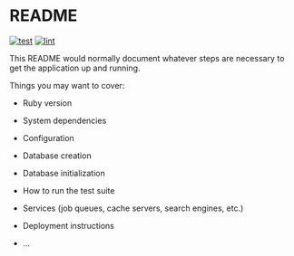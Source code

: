 # README

[![test](https://github.com/roaris/react_rails/actions/workflows/test.yml/badge.svg)](https://github.com/roaris/react_rails/actions/workflows/test.yml)
[![lint](https://github.com/roaris/react_rails/actions/workflows/lint.yml/badge.svg)](https://github.com/roaris/react_rails/actions/workflows/lint.yml)

This README would normally document whatever steps are necessary to get the
application up and running.

Things you may want to cover:

* Ruby version

* System dependencies

* Configuration

* Database creation

* Database initialization

* How to run the test suite

* Services (job queues, cache servers, search engines, etc.)

* Deployment instructions

* ...
